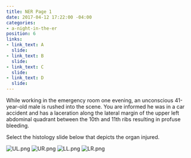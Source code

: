 ```yaml
---
title: NER Page 1
date: 2017-04-12 17:22:00 -04:00
categories:
- a-night-in-the-er
position: 6
links:
- link_text: A
  slide: 
- link_text: B
  slide: 
- link_text: C
  slide: 
- link_text: D
  slide: 
---
```


While working in the emergency room one evening, an unconscious 41-year-old male is rushed into the scene. You are informed he was in a car accident and has a laceration along the lateral margin of the upper left abdominal quadrant between the 10th and 11th ribs resulting in profuse bleeding.

Select the histology slide below that depicts the organ injured.

![UL.png](/uploads/UL.png)
![UR.png](/uploads/UR.png)
![LL.png](/uploads/LL.png)
![LR.png](/uploads/LR.png)